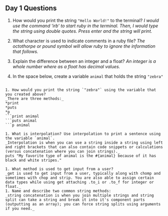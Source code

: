 ## Day 1 Questions

1. How would you print the string `"Hello World!"` to the terminal?
_I would use the command 'irb' to start ruby in the terminal. Then, I would type the string using double quotes. Press enter and the string will print._

1. What character is used to indicate comments in a ruby file?
_The octothorpe or pound symbol will allow ruby to ignore the information that follows._

1. Explain the difference between an integer and a float?
_An integer is a whole number where as a float has decimal values._

1. In the space below, create a variable `animal` that holds the string `"zebra"`
```animal = "zebra"

1. How would you print the string `"zebra"` using the variable that you created above?
_There are three methods:_
*print
*puts
*p
```print animal
```puts animal
```p animal

1. What is interpolation? Use interpolation to print a sentence using the variable `animal`.
_Interpolation is when you can use a string inside a string using left and right brackets that can also contain code snippets or calculations (versus concatenation where you can join strings)._
puts "My favorite type of animal is the #{animal} because of it has black and white stripes."

1. What method is used to get input from a user?
_get is used to get input from a user, typically along with chomp and sometimes with chop and strip. You are also able to assign certain data types while using get attaching .to_i or .to_f for integer or float._
1. Name and describe two common string methods:
_string concatenation is when you join multiple strings and string split can take a string and break it into it's component parts (outputting as an array); you can force string splits using arguments if you need._
